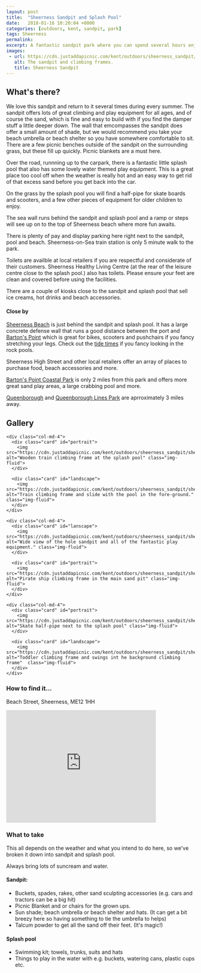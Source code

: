 ```yaml
---
layout: post
title:  "Sheerness Sandpit and Splash Pool"
date:   2018-01-16 10:20:04 +0000
categories: [outdoors, kent, sandpit, park]
tags: Sheerness
permalink: 
excerpt: A fantastic sandpit park where you can spend several hours enjoying the lovely weather.  When you get bored of the sand there is a great splash pool and the beach is close by too.
images:
 - url: https://cdn.justaddapicnic.com/kent/outdoors/sheerness_sandpit/sheerness1.jpg
   alt: The sandpit and climbing frames.
   title: Sheerness Sandpit
---
```


## What's there?

We love this sandpit and return to it several times during every summer.  The sandpit offers lots of great climbing and play equipment for all ages, and of course the sand, which is fine and easy to build with if you find the damper stuff a little deeper down.  The wall that emcompasses the sandpit does offer a small amount of shade, but we would recommend you take your beach umbrella or beach shelter so you have somewhere comfortable to sit.  There are a few picnic benches outside of the sandpit on the surrounding grass, but these fill up quickly.  Picnic blankets are a must here.

Over the road, runnning up to the carpark, there is a fantastic little splash pool that also has some lovely water themed play equipment.  This is a great place too cool off when the weather is really hot and an easy way to get rid of that excess sand before you get back into the car.

On the grass by the splash pool you will find a half-pipe for skate boards and scooters, and a few other pieces of equipment for older children to enjoy.

The sea wall runs behind the sandpit and splash pool and a ramp or steps will see up on to the top of Sheerness beach where more fun awaits.

There is plenty of pay and display parking here right next to the sandpit, pool and beach.  Sheerness-on-Sea train station is only 5 minute walk to the park.

Toilets are availble at local retailers if you are respectful and considerate of their customers. Sheerness Healthy Living Centre (at the rear of the leisure centre close to the splash pool.) also has toilets.  Please ensure your feet are clean and covered before using the facilities. 

There are a couple of kiosks close to the sandpit and splash pool that sell ice creams, hot drinks and beach accessories.

#### Close by

[Sheerness Beach](/outdoors/kent/beach/2018/06/03/sheerness-beach.html) is just behind the sandpit and splash pool.  It has a large concrete defense wall that runs a good distance between the port and [Barton's Point](/outdoors/kent/park/2018/04/12/barton-point.html) which is great for bikes, scooters and pushchairs if you fancy stretching your legs.  Check out the [tide times](https://www.tidetimes.org.uk/sheerness-tide-times) if you fancy looking in the rock pools.

Sheerness High Street and other local retailers offer an array of places to purchase food, beach accessories and more.

[Barton's Point Coastal Park](/outdoors/kent/park/2018/04/12/barton-point.html) is only 2 miles from this park and offers more great sand play areas, a large crabbing pool and more.

[Queenborough](/outdoors/kent/park/2018/08/01/Queenborough.html) and [Queenborough Lines Park](/outdoors/kent/park/2018/08/01/Queenborough-lines.html) are aprroximately 3 miles away. 

## Gallery

<div class="container">

  <div class="row">

    <div class="col-md-4">
      <div class="card" id="portrait">
        <img src="https://cdn.justaddapicnic.com/kent/outdoors/sheerness_sandpit/sheerness5.jpg" alt="Wooden train climbing frame at the splash pool" class="img-fluid">
      </div>

      <div class="card" id="landscape">
        <img src="https://cdn.justaddapicnic.com/kent/outdoors/sheerness_sandpit/sheerness4.jpg" alt="Train climbing frame and slide with the pool in the fore-ground." class="img-fluid">
      </div>  
    </div>

    <div class="col-md-4">
      <div class="card" id="lanscape">
        <img src="https://cdn.justaddapicnic.com/kent/outdoors/sheerness_sandpit/sheerness1.jpg" alt="Wide view of the hole sandpit and all of the fantastic play equipment." class="img-fluid">
      </div>

      <div class="card" id="portrait">
        <img src="https://cdn.justaddapicnic.com/kent/outdoors/sheerness_sandpit/sheerness2.jpg" alt="Pirate ship climbing frame in the main sand pit" class="img-fluid">
      </div>
    </div>

    <div class="col-md-4">
      <div class="card" id="portrait">
        <img src="https://cdn.justaddapicnic.com/kent/outdoors/sheerness_sandpit/sheerness6.jpg"  alt="Skate half-pipe next to the splash pool" class="img-fluid">
      </div>

      <div class="card" id="landscape">
        <img src="https://cdn.justaddapicnic.com/kent/outdoors/sheerness_sandpit/sheerness3.jpg" alt="Toddler climbing frame and swings int he background climbing frame"  class="img-fluid">
      </div>
    </div>

  </div>      
</div>


### How to find it...

Beach Street, Sheerness, ME12 1HH

<iframe src="https://www.google.com/maps/embed?pb=!1m18!1m12!1m3!1d2486.8608919978974!2d0.7592603508209486!3d51.44234854122072!2m3!1f0!2f0!3f0!3m2!1i1024!2i768!4f13.1!3m3!1m2!1s0x47d929e46f60395f%3A0xc311b435247e9de2!2sBeach+Street+Car+Park!5e0!3m2!1sen!2suk!4v1516099020279" width="400" height="300" frameborder="0" style="border:0" allowfullscreen></iframe>

### What to take

This all depends on the weather and what you intend to do here, so we've broken it down into sandpit and splash pool.

Always bring lots of suncream and water.

#### Sandpit:

* Buckets, spades, rakes, other sand sculpting accessories (e.g. cars and tractors can be a big hit)
* Picnic Blanket and or chairs for the grown ups.
* Sun shade; beach umbrella or beach shelter and hats. (It can get a bit breezy here so having something to tie the umbrella to helps)
* Talcum powder to get all the sand off their feet. (It's magic!)

#### Splash pool

* Swimming kit; towels, trunks, suits and hats
* Things to play in the water with e.g. buckets, watering cans, plastic cups etc.


